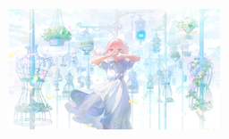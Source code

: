 <img src="./assets/mizuki6_card_after_training.png" style="width: 75%; height: 75%; margin-left: auto; margin-right: auto; display: block;">
